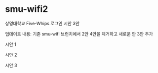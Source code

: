 # smu-wifi2
상명대학교 Five-Whips 로그인 시안 3안

업데이트 내용:
기존 smu-wifi 브런치에서 2안 4안을 제거하고 새로운 안 3안 추가

시안 1


시안 2


시안 3

